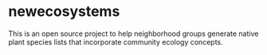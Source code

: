 newecosystems
=============

This is an open source project to help neighborhood groups generate native plant species lists that incorporate community ecology concepts.
